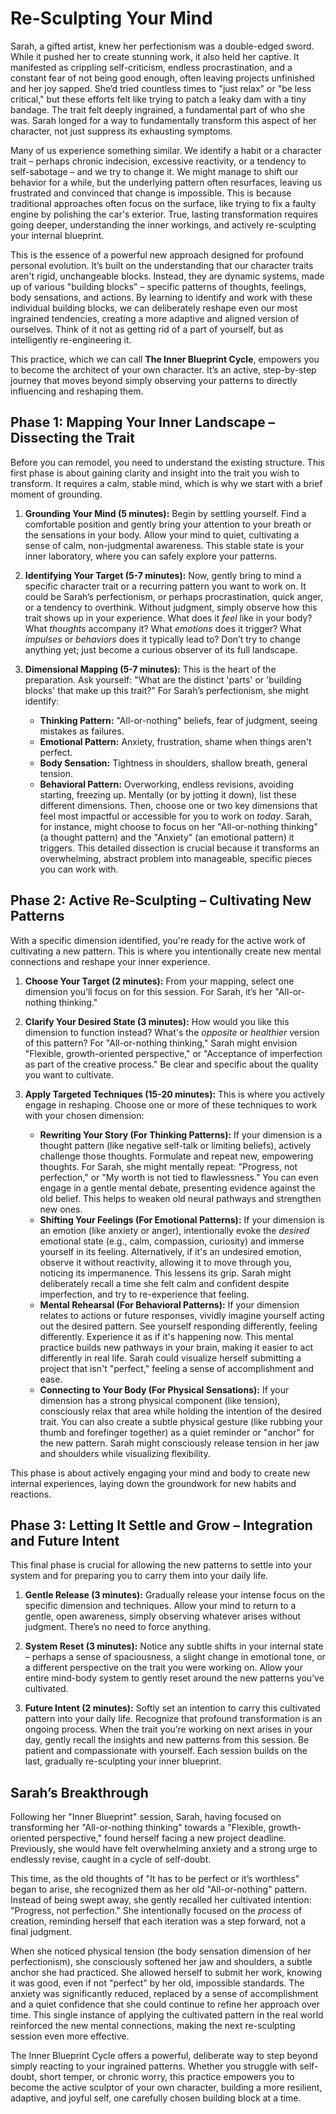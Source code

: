 # Re-Sculpting Your Mind

Sarah, a gifted artist, knew her perfectionism was a double-edged sword. While it pushed her to create stunning work, it also held her captive. It manifested as crippling self-criticism, endless procrastination, and a constant fear of not being good enough, often leaving projects unfinished and her joy sapped. She’d tried countless times to "just relax" or "be less critical," but these efforts felt like trying to patch a leaky dam with a tiny bandage. The trait felt deeply ingrained, a fundamental part of who she was. Sarah longed for a way to fundamentally transform this aspect of her character, not just suppress its exhausting symptoms.

Many of us experience something similar. We identify a habit or a character trait – perhaps chronic indecision, excessive reactivity, or a tendency to self-sabotage – and we try to change it. We might manage to shift our behavior for a while, but the underlying pattern often resurfaces, leaving us frustrated and convinced that change is impossible. This is because traditional approaches often focus on the surface, like trying to fix a faulty engine by polishing the car's exterior. True, lasting transformation requires going deeper, understanding the inner workings, and actively re-sculpting your internal blueprint.

This is the essence of a powerful new approach designed for profound personal evolution. It’s built on the understanding that our character traits aren't rigid, unchangeable blocks. Instead, they are dynamic systems, made up of various "building blocks" – specific patterns of thoughts, feelings, body sensations, and actions. By learning to identify and work with these individual building blocks, we can deliberately reshape even our most ingrained tendencies, creating a more adaptive and aligned version of ourselves. Think of it not as getting rid of a part of yourself, but as intelligently re-engineering it.

This practice, which we can call **The Inner Blueprint Cycle**, empowers you to become the architect of your own character. It’s an active, step-by-step journey that moves beyond simply observing your patterns to directly influencing and reshaping them.

## **Phase 1: Mapping Your Inner Landscape – Dissecting the Trait**

Before you can remodel, you need to understand the existing structure. This first phase is about gaining clarity and insight into the trait you wish to transform. It requires a calm, stable mind, which is why we start with a brief moment of grounding.

1.  **Grounding Your Mind (5 minutes):** Begin by settling yourself. Find a comfortable position and gently bring your attention to your breath or the sensations in your body. Allow your mind to quiet, cultivating a sense of calm, non-judgmental awareness. This stable state is your inner laboratory, where you can safely explore your patterns.

2.  **Identifying Your Target (5-7 minutes):** Now, gently bring to mind a specific character trait or a recurring pattern you want to work on. It could be Sarah’s perfectionism, or perhaps procrastination, quick anger, or a tendency to overthink. Without judgment, simply observe how this trait shows up in your experience. What does it *feel* like in your body? What *thoughts* accompany it? What *emotions* does it trigger? What *impulses* or *behaviors* does it typically lead to? Don’t try to change anything yet; just become a curious observer of its full landscape.

3.  **Dimensional Mapping (5-7 minutes):** This is the heart of the preparation. Ask yourself: "What are the distinct 'parts' or 'building blocks' that make up this trait?" For Sarah’s perfectionism, she might identify:
    *   **Thinking Pattern:** "All-or-nothing" beliefs, fear of judgment, seeing mistakes as failures.
    *   **Emotional Pattern:** Anxiety, frustration, shame when things aren't perfect.
    *   **Body Sensation:** Tightness in shoulders, shallow breath, general tension.
    *   **Behavioral Pattern:** Overworking, endless revisions, avoiding starting, freezing up.
    Mentally (or by jotting it down), list these different dimensions. Then, choose one or two key dimensions that feel most impactful or accessible for you to work on *today*. Sarah, for instance, might choose to focus on her "All-or-nothing thinking" (a thought pattern) and the "Anxiety" (an emotional pattern) it triggers. This detailed dissection is crucial because it transforms an overwhelming, abstract problem into manageable, specific pieces you can work with.

## **Phase 2: Active Re-Sculpting – Cultivating New Patterns**

With a specific dimension identified, you're ready for the active work of cultivating a new pattern. This is where you intentionally create new mental connections and reshape your inner experience.

1.  **Choose Your Target (2 minutes):** From your mapping, select one dimension you’ll focus on for this session. For Sarah, it’s her "All-or-nothing thinking."

2.  **Clarify Your Desired State (3 minutes):** How would you like this dimension to function instead? What's the *opposite* or *healthier* version of this pattern? For "All-or-nothing thinking," Sarah might envision "Flexible, growth-oriented perspective," or "Acceptance of imperfection as part of the creative process." Be clear and specific about the quality you want to cultivate.

3.  **Apply Targeted Techniques (15-20 minutes):** This is where you actively engage in reshaping. Choose one or more of these techniques to work with your chosen dimension:
    *   **Rewriting Your Story (For Thinking Patterns):** If your dimension is a thought pattern (like negative self-talk or limiting beliefs), actively challenge those thoughts. Formulate and repeat new, empowering thoughts. For Sarah, she might mentally repeat: "Progress, not perfection," or "My worth is not tied to flawlessness." You can even engage in a gentle mental debate, presenting evidence against the old belief. This helps to weaken old neural pathways and strengthen new ones.
    *   **Shifting Your Feelings (For Emotional Patterns):** If your dimension is an emotion (like anxiety or anger), intentionally evoke the *desired* emotional state (e.g., calm, compassion, curiosity) and immerse yourself in its feeling. Alternatively, if it's an undesired emotion, observe it without reactivity, allowing it to move through you, noticing its impermanence. This lessens its grip. Sarah might deliberately recall a time she felt calm and confident despite imperfection, and try to re-experience that feeling.
    *   **Mental Rehearsal (For Behavioral Patterns):** If your dimension relates to actions or future responses, vividly imagine yourself acting out the desired pattern. See yourself responding differently, feeling differently. Experience it as if it's happening now. This mental practice builds new pathways in your brain, making it easier to act differently in real life. Sarah could visualize herself submitting a project that isn't "perfect," feeling a sense of accomplishment and ease.
    *   **Connecting to Your Body (For Physical Sensations):** If your dimension has a strong physical component (like tension), consciously relax that area while holding the intention of the desired trait. You can also create a subtle physical gesture (like rubbing your thumb and forefinger together) as a quiet reminder or "anchor" for the new pattern. Sarah might consciously release tension in her jaw and shoulders while visualizing flexibility.

This phase is about actively engaging your mind and body to create new internal experiences, laying down the groundwork for new habits and reactions.

## **Phase 3: Letting It Settle and Grow – Integration and Future Intent**

This final phase is crucial for allowing the new patterns to settle into your system and for preparing you to carry them into your daily life.

1.  **Gentle Release (3 minutes):** Gradually release your intense focus on the specific dimension and techniques. Allow your mind to return to a gentle, open awareness, simply observing whatever arises without judgment. There’s no need to force anything.

2.  **System Reset (3 minutes):** Notice any subtle shifts in your internal state – perhaps a sense of spaciousness, a slight change in emotional tone, or a different perspective on the trait you were working on. Allow your entire mind-body system to gently reset around the new patterns you’ve cultivated.

3.  **Future Intent (2 minutes):** Softly set an intention to carry this cultivated pattern into your daily life. Recognize that profound transformation is an ongoing process. When the trait you’re working on next arises in your day, gently recall the insights and new patterns from this session. Be patient and compassionate with yourself. Each session builds on the last, gradually re-sculpting your inner blueprint.

## **Sarah’s Breakthrough**

Following her "Inner Blueprint" session, Sarah, having focused on transforming her "All-or-nothing thinking" towards a "Flexible, growth-oriented perspective," found herself facing a new project deadline. Previously, she would have felt overwhelming anxiety and a strong urge to endlessly revise, caught in a cycle of self-doubt.

This time, as the old thoughts of "It has to be perfect or it’s worthless" began to arise, she recognized them as her old "All-or-nothing" pattern. Instead of being swept away, she gently recalled her cultivated intention: "Progress, not perfection." She intentionally focused on the *process* of creation, reminding herself that each iteration was a step forward, not a final judgment.

When she noticed physical tension (the body sensation dimension of her perfectionism), she consciously softened her jaw and shoulders, a subtle anchor she had practiced. She allowed herself to submit her work, knowing it was good, even if not "perfect" by her old, impossible standards. The anxiety was significantly reduced, replaced by a sense of accomplishment and a quiet confidence that she could continue to refine her approach over time. This single instance of applying the cultivated pattern in the real world reinforced the new mental connections, making the next re-sculpting session even more effective.

The Inner Blueprint Cycle offers a powerful, deliberate way to step beyond simply reacting to your ingrained patterns. Whether you struggle with self-doubt, short temper, or chronic worry, this practice empowers you to become the active sculptor of your own character, building a more resilient, adaptive, and joyful self, one carefully chosen building block at a time.